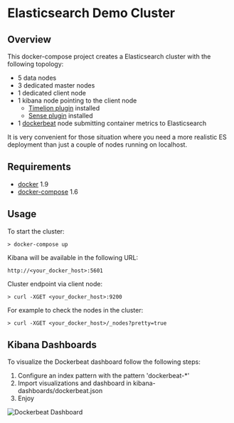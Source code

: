 # Elasticsearch Demo Cluster

## Overview

This docker-compose project creates a Elasticsearch cluster with the following topology:

- 5 data nodes
- 3 dedicated master nodes
- 1 dedicated client node
- 1 kibana node pointing to the client node
	- [Timelion plugin](https://github.com/elastic/timelion) installed
	- [Sense plugin](https://github.com/elastic/sense) installed
- 1 [dockerbeat](https://github.com/Ingensi/dockerbeat) node submitting container metrics to Elasticsearch

It is very convenient for those situation where you need a more realistic ES deployment than just a couple of nodes running on localhost.


## Requirements

- [docker](https://www.docker.com) 1.9
- [docker-compose](https://www.docker.com/docker-compose) 1.6


## Usage

To start the cluster:

```
> docker-compose up
```

Kibana will be available in the following URL:

```
http://<your_docker_host>:5601
```

Cluster endpoint via client node:

```
> curl -XGET <your_docker_host>:9200
```

For example to check the nodes in the cluster:

```
> curl -XGET <your_docker_host>/_nodes?pretty=true
```


## Kibana Dashboards

To visualize the Dockerbeat dashboard follow the following steps:

1. Configure an index pattern with the pattern 'dockerbeat-*'
2. Import visualizations and dashboard in kibana-dashboards/dockerbeat.json
3. Enjoy

![Dockerbeat Dashboard](https://raw.githubusercontent.com/mcascallares/es-demo-cluster/master/screenshots/dockerbeat-dashboard.png)
